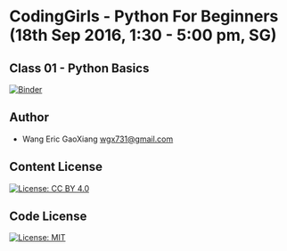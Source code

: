 # CodingGirls - Python For Beginners (18th Sep 2016, 1:30 - 5:00 pm, SG)

## Class 01 - Python Basics

[![Binder](http://mybinder.org/badge.svg)](http://mybinder.org/repo/wgx731/2016-CodingGirls-Python-Basics)

## Author

* Wang Eric GaoXiang <wgx731@gmail.com>

## Content License

[![License: CC BY 4.0](https://img.shields.io/badge/License-CC%20BY%204.0-lightgrey.svg)](http://creativecommons.org/licenses/by/4.0/)

## Code License

[![License: MIT](https://img.shields.io/badge/License-MIT-yellow.svg)](https://opensource.org/licenses/MIT)
